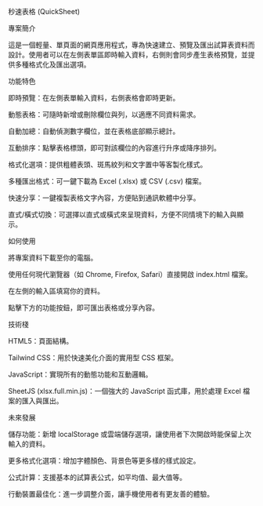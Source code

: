 秒速表格 (QuickSheet)



專案簡介

這是一個輕量、單頁面的網頁應用程式，專為快速建立、預覽及匯出試算表資料而設計。使用者可以在左側表單區即時輸入資料，右側則會同步產生表格預覽，並提供多種格式化及匯出選項。



功能特色

即時預覽：在左側表單輸入資料，右側表格會即時更新。



動態表格：可隨時新增或刪除欄位與列，以適應不同資料需求。



自動加總：自動偵測數字欄位，並在表格底部顯示總計。



互動排序：點擊表格標頭，即可對該欄位的內容進行升序或降序排列。



格式化選項：提供粗體表頭、斑馬紋列和文字置中等客製化樣式。



多種匯出格式：可一鍵下載為 Excel (.xlsx) 或 CSV (.csv) 檔案。



快速分享：一鍵複製表格文字內容，方便貼到通訊軟體中分享。



直式/橫式切換：可選擇以直式或橫式來呈現資料，方便不同情境下的輸入與顯示。



如何使用

將專案資料下載至你的電腦。



使用任何現代瀏覽器（如 Chrome, Firefox, Safari）直接開啟 index.html 檔案。



在左側的輸入區填寫你的資料。



點擊下方的功能按鈕，即可匯出表格或分享內容。



技術棧

HTML5：頁面結構。



Tailwind CSS：用於快速美化介面的實用型 CSS 框架。



JavaScript：實現所有的動態功能和互動邏輯。



SheetJS (xlsx.full.min.js)：一個強大的 JavaScript 函式庫，用於處理 Excel 檔案的匯入與匯出。



未來發展

儲存功能：新增 localStorage 或雲端儲存選項，讓使用者下次開啟時能保留上次輸入的資料。



更多格式化選項：增加字體顏色、背景色等更多樣的樣式設定。



公式計算：支援基本的試算表公式，如平均值、最大值等。



行動裝置最佳化：進一步調整介面，讓手機使用者有更友善的體驗。
